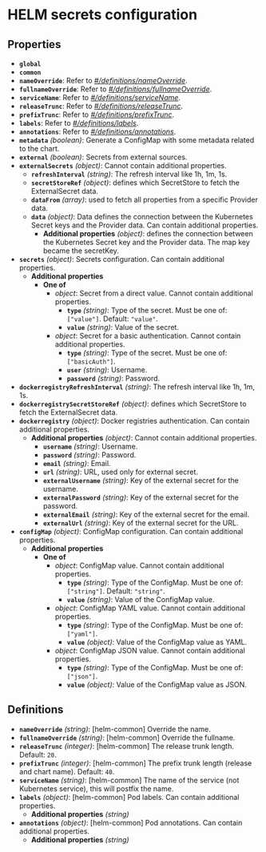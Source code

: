 # HELM secrets configuration

## Properties

- **`global`**
- **`common`**
- **`nameOverride`**: Refer to _[#/definitions/nameOverride](#definitions/nameOverride)_.
- **`fullnameOverride`**: Refer to _[#/definitions/fullnameOverride](#definitions/fullnameOverride)_.
- **`serviceName`**: Refer to _[#/definitions/serviceName](#definitions/serviceName)_.
- **`releaseTrunc`**: Refer to _[#/definitions/releaseTrunc](#definitions/releaseTrunc)_.
- **`prefixTrunc`**: Refer to _[#/definitions/prefixTrunc](#definitions/prefixTrunc)_.
- **`labels`**: Refer to _[#/definitions/labels](#definitions/labels)_.
- **`annotations`**: Refer to _[#/definitions/annotations](#definitions/annotations)_.
- **`metadata`** _(boolean)_: Generate a ConfigMap with some metadata related to the chart.
- **`external`** _(boolean)_: Secrets from external sources.
- **`externalSecrets`** _(object)_: Cannot contain additional properties.
  - **`refreshInterval`** _(string)_: The refresh interval like 1h, 1m, 1s.
  - **`secretStoreRef`** _(object)_: defines which SecretStore to fetch the ExternalSecret data.
  - **`dataFrom`** _(array)_: used to fetch all properties from a specific Provider data.
  - **`data`** _(object)_: Data defines the connection between the Kubernetes Secret keys and the Provider data. Can contain additional properties.
    - **Additional properties** _(object)_: defines the connection between the Kubernetes Secret key and the Provider data. The map key became the secretKey.
- **`secrets`** _(object)_: Secrets configuration. Can contain additional properties.
  - **Additional properties**
    - **One of**
      - _object_: Secret from a direct value. Cannot contain additional properties.
        - **`type`** _(string)_: Type of the secret. Must be one of: `["value"]`. Default: `"value"`.
        - **`value`** _(string)_: Value of the secret.
      - _object_: Secret for a basic authentication. Cannot contain additional properties.
        - **`type`** _(string)_: Type of the secret. Must be one of: `["basicAuth"]`.
        - **`user`** _(string)_: Username.
        - **`password`** _(string)_: Password.
- **`dockerregistryRefreshInterval`** _(string)_: The refresh interval like 1h, 1m, 1s.
- **`dockerregistrySecretStoreRef`** _(object)_: defines which SecretStore to fetch the ExternalSecret data.
- **`dockerregistry`** _(object)_: Docker registries authentication. Can contain additional properties.
  - **Additional properties** _(object)_: Cannot contain additional properties.
    - **`username`** _(string)_: Username.
    - **`password`** _(string)_: Password.
    - **`email`** _(string)_: Email.
    - **`url`** _(string)_: URL, used only for external secret.
    - **`externalUsername`** _(string)_: Key of the external secret for the username.
    - **`externalPassword`** _(string)_: Key of the external secret for the password.
    - **`externalEmail`** _(string)_: Key of the external secret for the email.
    - **`externalUrl`** _(string)_: Key of the external secret for the URL.
- **`configMap`** _(object)_: ConfigMap configuration. Can contain additional properties.
  - **Additional properties**
    - **One of**
      - _object_: ConfigMap value. Cannot contain additional properties.
        - **`type`** _(string)_: Type of the ConfigMap. Must be one of: `["string"]`. Default: `"string"`.
        - **`value`** _(string)_: Value of the ConfigMap value.
      - _object_: ConfigMap YAML value. Cannot contain additional properties.
        - **`type`** _(string)_: Type of the ConfigMap. Must be one of: `["yaml"]`.
        - **`value`** _(object)_: Value of the ConfigMap value as YAML.
      - _object_: ConfigMap JSON value. Cannot contain additional properties.
        - **`type`** _(string)_: Type of the ConfigMap. Must be one of: `["json"]`.
        - **`value`** _(object)_: Value of the ConfigMap value as JSON.

## Definitions

- <a id="definitions/nameOverride"></a>**`nameOverride`** _(string)_: [helm-common] Override the name.
- <a id="definitions/fullnameOverride"></a>**`fullnameOverride`** _(string)_: [helm-common] Override the fullname.
- <a id="definitions/releaseTrunc"></a>**`releaseTrunc`** _(integer)_: [helm-common] The release trunk length. Default: `20`.
- <a id="definitions/prefixTrunc"></a>**`prefixTrunc`** _(integer)_: [helm-common] The prefix trunk length (release and chart name). Default: `40`.
- <a id="definitions/serviceName"></a>**`serviceName`** _(string)_: [helm-common] The name of the service (not Kubernetes service), this will postfix the name.
- <a id="definitions/labels"></a>**`labels`** _(object)_: [helm-common] Pod labels. Can contain additional properties.
  - **Additional properties** _(string)_
- <a id="definitions/annotations"></a>**`annotations`** _(object)_: [helm-common] Pod annotations. Can contain additional properties.
  - **Additional properties** _(string)_
